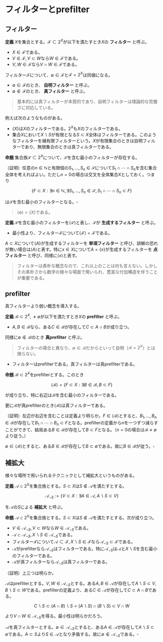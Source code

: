 
# フィルターとprefilter

## フィルター

__定義__ $X$を集合とする。$\mathscr{F}\subset 2^{X}$が以下を満たすとき$X$の **フィルター** と呼ぶ。

- $X\in\mathscr{F}$である。
- $V\in\mathscr{F}, V\subset W$なら$W\in\mathscr{F}$である。
- $V, W\in\mathscr{F}$なら$V\cap W\in\mathscr{F}$である。

フィルター$\mathscr{F}$について、$\emptyset\in\mathscr{F}$と$\mathscr{F}=2^{X}$は同値になる。

- $\emptyset\in\mathscr{F}$のとき、 **自明フィルター** と呼ぶ。
- $\emptyset\notin\mathscr{F}$のとき、 **真フィルター** と呼ぶ。

> 基本的には真フィルターが本質的であり、自明フィルターは理論的な完備さに対応している。

例えば次のようなものがある。

- $\lbrace X \rbrace$は$X$のフィルターである。$2^{X}$も$X$のフィルターである。
- 集合$X$において$X\backslash S$が有限となる$S\subset X$全体はフィルターである。このようなフィルターを補有限フィルターという。$X$が有限集合のときは自明フィルターであり、無限集合のときは真フィルターである。

__命題__ 集合族$\mathscr{S}\subset 2^{X}$について、$\mathscr{S}$を含む最小のフィルターが存在する。

（証明）任意の$n\in\mathbb{N}$と有限個の$S_{1}, \dotsc, S_{n}\in\mathscr{S}$について$S_{1}\cap\dotsm\cap S_{n}$を含む集合全体を考えればよい。ただし$n=0$の場合は交叉を全体集合$X$としておく。つまり

$$
\lbrace F\subset X : \exists n\in\mathbb{N}, \exists S_{1}, \dotsc, S_{n}\in\mathscr{S}, S_{1}\cap\dotsb\cap S_{n}\subset F \rbrace
$$

は$\mathscr{S}$を含む最小のフィルターとなる。$\square$

> $\langle \emptyset \rangle=\lbrace X \rbrace$である。

__定義__ $\mathscr{S}$を含む最小のフィルターを$\langle \mathscr{S} \rangle$と表し、$\mathscr{S}$が **生成するフィルター** と呼ぶ。

- 最小性より、フィルター$\mathscr{F}$について$\langle \mathscr{F} \rangle=\mathscr{F}$である。

$A\subset X$について$\lbrace A \rbrace$が生成するフィルターを **単項フィルター** と呼び、誤解の恐れが無い場合は$\langle A \rangle$と表す。特に$x\in X$について$A=\lbrace x \rbrace$が生成するフィルターを **点フィルター** と呼び、同様に$\langle x \rangle$と表す。

> フィルターは素朴な概念なので、これ以上のことは何も言えない。しかしその素朴さから数学の様々な場面で用いられ、豊富な付加構造を伴うことが重要である。


## prefilter

真フィルターより弱い概念を導入する。

__定義__ $\mathscr{B}\subset 2^{X}, \neq\emptyset$が以下を満たすとき$X$の **prefilter** と呼ぶ。

- $A, B\in\mathscr{B}$なら、ある$C\in\mathscr{B}$が存在して$C\subset A\cap B$が成り立つ。

同様に$\emptyset\notin\mathscr{B}$のとき **真prefilter** と呼ぶ。

> フィルターの場合と異なり、$\emptyset\in\mathscr{B}$だからといって自明（$\mathscr{B}=2^{X}$）とは限らない。

- フィルターはprefilterである。真フィルターは真prefilterである。

__命題__ $\mathscr{B}\subset 2^{X}$をprefilterとする。このとき

$$
\langle \mathscr{B} \rangle=\lbrace F\subset X : \exists B\in\mathscr{B}, B\subset F \rbrace
$$

が成り立ち、特に右辺は$\mathscr{B}$を含む最小のフィルターである。

更に$\mathscr{B}$が真prefilterのとき$\langle \mathscr{B} \rangle$は真フィルターである。

（証明）左辺が右辺を含むことは定義より明らか。$F\in\langle \mathscr{B} \rangle$とすると、$B_{1}, \dotsc, B_{n}\in\mathscr{B}$が存在して$B_{1}\cap\dotsm\cap B_{n}\subset F$となる。prefilterの定義から$n$を一つずつ減らすことができて、結局ある$B\in\mathscr{B}$が存在して$B\subset F$となる。（$n=0$の場合は$\mathscr{B}\neq\emptyset$より従う。）

$\emptyset\in\langle \mathscr{B} \rangle$とすると、ある$B\in\mathscr{B}$が存在して$B\subset\emptyset$である。故に$B\in\mathscr{B}$が従う。$\square$


## 補拡大

様々な場所で用いられるテクニックとして補拡大というものがある。

__定義__ $\mathscr{A}\subset 2^{X}$を集合族とする。$S\subset X$は$S\notin\mathscr{A}$を満たすとする。

$$
\mathscr{A}_{\neg S}:=\lbrace V\subset X : \exists A\in\mathscr{A}, A\backslash S\subset V \rbrace
$$

を$\mathscr{A}$の$S$による **補拡大** と呼ぶ。

__命題__ $\mathscr{A}\subset 2^{X}$を集合族とする。$S\subset X$は$S\notin\mathscr{A}$を満たすとする。次が成り立つ。

- $V\in\mathscr{A}_{\neg S}, V\subset W$なら$W\in\mathscr{A}_{\neg S}$である。
- $\mathscr{A}\subset\mathscr{A}_{\neg S}, X\backslash S\in\mathscr{A}_{\neg S}$である。
- フィルター$\mathscr{F}$について$\mathscr{A}\subset\mathscr{F}, X\backslash S\in\mathscr{F}$なら$\mathscr{A}_{\neg S}\subset\mathscr{F}$である。
- $\mathscr{A}$がprefilterなら$\mathscr{A}_{\neg S}$はフィルターである。特に$\mathscr{A}_{\neg S}$は$\mathscr{A}$と$X\backslash S$を含む最小のフィルターである。
- $\mathscr{A}$が真フィルターなら$\mathscr{A}_{\neg S}$は真フィルターである。

（証明）上三つは明らか。

$\mathscr{A}$はprefilterとする。$V, W\in\mathscr{A}_{\neg S}$とする。ある$A, B\in\mathscr{A}$が存在して$A\backslash S\subset V, B\backslash S\subset W$である。prefilterの定義より、ある$C\in\mathscr{A}$が存在して$C\subset A\cap B$である。

$$
C\backslash S\subset (A\cap B)\backslash S=(A\backslash S)\cap (B\backslash S)\subset  V\cap W
$$

より$V\cap W\in\mathscr{A}_{\neg S}$を得る。最小性は明らかだろう。

$\mathscr{A}$を真フィルターとする。$\emptyset\in\mathscr{A}_{\neg S}$とすると、ある$A\in\mathscr{A}$が存在して$A\backslash S\subset\emptyset$である。$A\subset S$より$S\in\mathscr{A}$となり矛盾する。故に$\emptyset\notin\mathscr{A}_{\neg S}$である。$\square$

